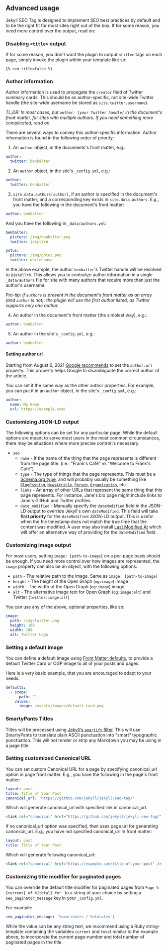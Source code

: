 ## Advanced usage

Jekyll SEO Tag is designed to implement SEO best practices by default and to be the right fit for most sites right out of the box. If for some reason, you need more control over the output, read on:

### Disabling `<title>` output

If for some reason, you don't want the plugin to output `<title>` tags on each page, simply invoke the plugin within your template like so:

<!-- {% raw %} -->

```
{% seo title=false %}
```

<!-- {% endraw %} -->

### Author information

Author information is used to propagate the `creator` field of Twitter summary cards. This should be an author-specific, not site-wide Twitter handle (the site-wide username be stored as `site.twitter.username`).

_TL;DR: In most cases, put `author: [your Twitter handle]` in the document's front matter, for sites with multiple authors. If you need something more complicated, read on._

There are several ways to convey this author-specific information. Author information is found in the following order of priority:

1. An `author` object, in the documents's front matter, e.g.:

```yml
author:
  twitter: benbalter
```

2. An `author` object, in the site's `_config.yml`, e.g.:

```yml
author:
  twitter: benbalter
```

3. `site.data.authors[author]`, if an author is specified in the document's front matter, and a corresponding key exists in `site.data.authors`. E.g., you have the following in the document's front matter:

```yml
author: benbalter
```

And you have the following in `_data/authors.yml`:

```yml
benbalter:
  picture: /img/benbalter.png
  twitter: jekyllrb

potus:
  picture: /img/potus.png
  twitter: whitehouse
```

In the above example, the author `benbalter`'s Twitter handle will be resolved to `@jekyllrb`. This allows you to centralize author information in a single `_data/authors` file for site with many authors that require more than just the author's username.

_Pro-tip: If `authors` is present in the document's front matter as an array (and `author` is not), the plugin will use the first author listed, as Twitter supports only one author._

4. An author in the document's front matter (the simplest way), e.g.:

```yml
author: benbalter
```

5. An author in the site's `_config.yml`, e.g.:

```yml
author: benbalter
```

#### Setting author url

Starting from August 6, 2021 [Google recommends](https://developers.google.com/search/updates) to set the `author.url` property. This property helps Google to disambiguate the correct author of the article.

You can set it the same way as the other author properties. For example, you can put it in an `author` object, in the site's `_config.yml`, e.g.:

```yml
author:
  name: My Name
  url: https://example.com/
```

### Customizing JSON-LD output

The following options can be set for any particular page. While the default options are meant to serve most users in the most common circumstances, there may be situations where more precise control is necessary.

- `seo`
  - `name` - If the name of the thing that the page represents is different from the page title. (i.e.: "Frank's Café" vs "Welcome to Frank's Café")
  - `type` - The type of things that the page represents. This must be a [Schema.org type](https://schema.org/docs/schemas.html), and will probably usually be something like [`BlogPosting`](https://schema.org/BlogPosting), [`NewsArticle`](https://schema.org/NewsArticle), [`Person`](https://schema.org/Person), [`Organization`](https://schema.org/Organization), etc.
  - `links` - An array of other URLs that represent the same thing that this page represents. For instance, Jane's bio page might include links to Jane's GitHub and Twitter profiles.
  - `date_modified` - Manually specify the `dateModified` field in the JSON-LD output to override Jekyll's own `dateModified`.
    This field will take **first priority** for the `dateModified` JSON-LD output. This is useful when the file timestamp does not match the true time that the content was modified. A user may also install [Last Modified At](https://github.com/gjtorikian/jekyll-last-modified-at) which will offer an alternative way of providing for the `dateModified` field.

### Customizing image output

For most users, setting `image: [path-to-image]` on a per-page basis should be enough. If you need more control over how images are represented, the `image` property can also be an object, with the following options:

- `path` - The relative path to the image. Same as `image: [path-to-image]`
- `height` - The height of the Open Graph (`og:image`) image
- `width` - The width of the Open Graph (`og:image`) image
- `alt` - The alternative image text for Open Graph (`og:image:alt`) and Twitter (`twitter:image:alt`)

You can use any of the above, optional properties, like so:

```yml
image:
  path: /img/twitter.png
  height: 100
  width: 100
  alt: Twitter Logo
```

### Setting a default image

You can define a default image using [Front Matter defaults](https://jekyllrb.com/docs/configuration/front-matter-defaults/), to provide a default Twitter Card or OGP image to all of your posts and pages.

Here is a very basic example, that you are encouraged to adapt to your needs:

```yml
defaults:
  - scope:
      path: ''
    values:
      image: /assets/images/default-card.png
```

### SmartyPants Titles

Titles will be processed using [Jekyll's `smartify` filter](https://jekyllrb.com/docs/liquid/filters/). This will use SmartyPants to translate plain ASCII punctuation into "smart" typographic punctuation. This will not render or strip any Markdown you may be using in a page title.

### Setting customized Canonical URL

You can set custom Canonical URL for a page by specifying canonical_url option in page front matter.
E.g., you have the following in the page's front matter:

```yml
layout: post
title: Title of Your Post
canonical_url: 'https://github.com/jekyll/jekyll-seo-tag/'
```

Which will generate canonical_url with specified link in canonical_url.

```html
<link rel="canonical" href="https://github.com/jekyll/jekyll-seo-tag/" />
```

If no canonical_url option was specified, then uses page url for generating canonical_url.
E.g., you have not specified canonical_url in front matter:

```yml
layout: post
title: Title of Your Post
```

Which will generate following canonical_url:

```html
<link rel="canonical" href="https://example.com/title-of-your-post" />
```

### Customizing title modifier for paginated pages

You can override the default title modifier for paginated pages from `Page %{current} of %{total} for ` to a string of your
choice by setting a `seo_paginator_message` key in your `_config.yml`.

For example:

```yml
seo_paginator_message: '%<current>s / %<total>s | '
```

While the value can be any string text, we recommend using a Ruby string-template containing the variables `current` and `total`
similar to the example above, to incorporate the current page-number and total number of paginated pages in the title.
